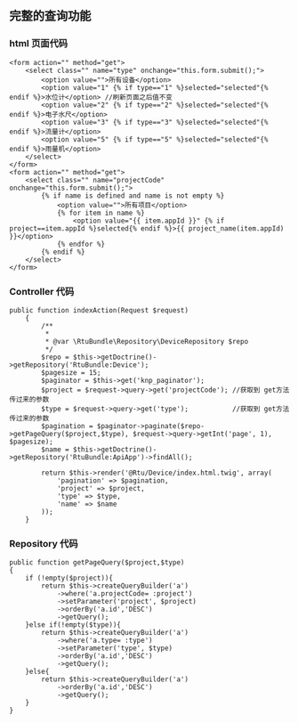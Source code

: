 ## 完整的查询功能
### html 页面代码
	<form action="" method="get">
	    <select class="" name="type" onchange="this.form.submit();">
	        <option value="">所有设备</option>
	        <option value="1" {% if type=="1" %}selected="selected"{% endif %}>水位计</option> //刷新页面之后值不变
	        <option value="2" {% if type=="2" %}selected="selected"{% endif %}>电子水尺</option>
	        <option value="3" {% if type=="3" %}selected="selected"{% endif %}>流量计</option>
	        <option value="5" {% if type=="5" %}selected="selected"{% endif %}>雨量机</option>
	    </select>
	</form>
	<form action="" method="get">
	    <select class="" name="projectCode" onchange="this.form.submit();">
	        {% if name is defined and name is not empty %}
	            <option value="">所有项目</option>
	            {% for item in name %}
	                <option value="{{ item.appId }}" {% if project==item.appId %}selected{% endif %}>{{ project_name(item.appId) }}</option>
	            {% endfor %}
	        {% endif %}
	    </select>
	</form>
### Controller 代码
	public function indexAction(Request $request)
	    {
	        /**
	         *
	         * @var \RtuBundle\Repository\DeviceRepository $repo
	         */
	        $repo = $this->getDoctrine()->getRepository('RtuBundle:Device');
	        $pagesize = 15;
	        $paginator = $this->get('knp_paginator');
	        $project = $request->query->get('projectCode'); //获取到 get方法 传过来的参数
	        $type = $request->query->get('type'); 			//获取到 get方法 传过来的参数
	        $pagination = $paginator->paginate($repo->getPageQuery($project,$type), $request->query->getInt('page', 1), $pagesize);
	        $name = $this->getDoctrine()->getRepository('RtuBundle:ApiApp')->findAll();
	
	        return $this->render('@Rtu/Device/index.html.twig', array(
	            'pagination' => $pagination,
	            'project' => $project,
	            'type' => $type,
	            'name' => $name
	        ));
	    }
### Repository 代码
    public function getPageQuery($project,$type)
    {
        if (!empty($project)){
            return $this->createQueryBuilder('a')
                ->where('a.projectCode= :project')
                ->setParameter('project', $project)
                ->orderBy('a.id','DESC')
                ->getQuery();
        }else if(!empty($type)){
            return $this->createQueryBuilder('a')
                ->where('a.type= :type')
                ->setParameter('type', $type)
                ->orderBy('a.id','DESC')
                ->getQuery();
        }else{
            return $this->createQueryBuilder('a')
                ->orderBy('a.id','DESC')
                ->getQuery();
        }
    }